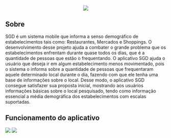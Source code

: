 <h1 align="center">
 <img src="https://media.licdn.com/dms/image/C4E22AQHNotbDMufolQ/feedshare-shrink_1280/0/1647517479154?e=1677110400&v=beta&t=ZjuLfZazQXnouAimQBsdR-rezyPWR_lXjsWKgMs_cA4">
</h1>

## Sobre

SGD é um sistema mobile que informa a senso demográfico de estabelecimentos tais como: Restaurantes, Mercados e Shoppings. O desenvolvimento desse projeto ajuda a combater o grande problema que os estabelecimentos enfrentam durante quase todos os dias, que é a quantidade de pessoas que estão o frequentando. O aplicativo SGD ajuda o usuário que deseja ir em algum estabelecimento menos movimentado, pois o sistema o informa sobre a quantidade de pessoas que frequentaram aquele determinado local durante o dia, fazendo com que ele tenha uma base de informações sobre o local. Desse modo, o aplicativo SGD consegue satisfazer sua proposta inicial, mostrando aos usuários informações básicas sobre o local pesquisado, tendo como informação essencial a média demográfica dos estabelecimentos com escalas suportadas.

## Funcionamento do aplicativo

<img src="https://media.licdn.com/dms/image/C4E22AQHAungAOz-Lnw/feedshare-shrink_1280/0/1647517479559?e=1677110400&v=beta&t=7BBDcHM99IxLzdnnhU1yGl0S3xj1UCiu5EtjXTlyl9M">

<img src="https://media.licdn.com/dms/image/C4E22AQHtkS5CrAvTlw/feedshare-shrink_1280/0/1647517479332?e=1677110400&v=beta&t=boT-xC-lbVMaWAtCpzZfaEO2vY7VsRkI6NPz5fs_E6o">
